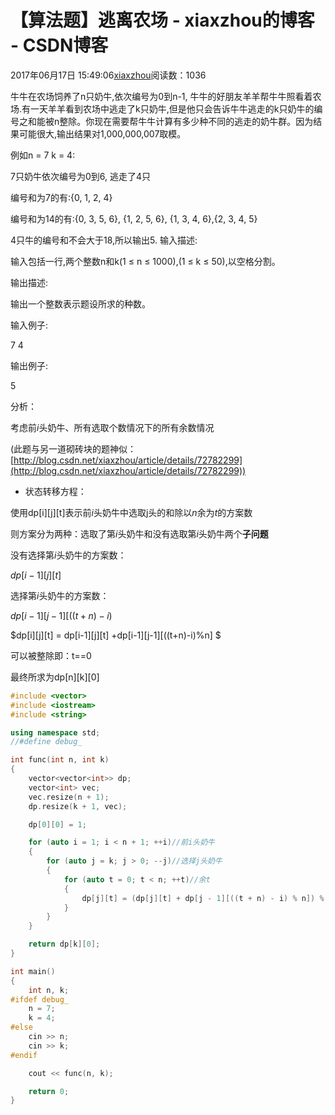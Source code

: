 # 【算法题】逃离农场 - xiaxzhou的博客 - CSDN博客





2017年06月17日 15:49:06[xiaxzhou](https://me.csdn.net/xiaxzhou)阅读数：1036








> 
牛牛在农场饲养了n只奶牛,依次编号为0到n-1, 牛牛的好朋友羊羊帮牛牛照看着农场.有一天羊羊看到农场中逃走了k只奶牛,但是他只会告诉牛牛逃走的k只奶牛的编号之和能被n整除。你现在需要帮牛牛计算有多少种不同的逃走的奶牛群。因为结果可能很大,输出结果对1,000,000,007取模。 

  例如n = 7 k = 4: 

  7只奶牛依次编号为0到6, 逃走了4只 

  编号和为7的有:{0, 1, 2, 4} 

  编号和为14的有:{0, 3, 5, 6}, {1, 2, 5, 6}, {1, 3, 4, 6},{2, 3, 4, 5} 

  4只牛的编号和不会大于18,所以输出5. 
输入描述: 

  输入包括一行,两个整数n和k(1 ≤ n ≤ 1000),(1 ≤ k ≤ 50),以空格分割。

输出描述: 

  输出一个整数表示题设所求的种数。

输入例子: 

  7 4

输出例子: 

  5

分析：

考虑前$i$头奶牛、所有选取个数情况下的所有余数情况

(此题与另一道砌砖块的题神似： 
[http://blog.csdn.net/xiaxzhou/article/details/72782299](http://blog.csdn.net/xiaxzhou/article/details/72782299))
- 状态转移方程：

使用dp[i][j][t]表示前$i$头奶牛中选取j头的和除以$n$余为$t$的方案数

则方案分为两种：选取了第$i$头奶牛和没有选取第$i$头奶牛两个**子问题**

> 
没有选择第$i$头奶牛的方案数： 


$dp[i-1][j][t]$

  选择第$i$头奶牛的方案数： 


$dp[i-1][j-1][((t+n)-i)%n]$


$dp[i][j][t] = dp[i-1][j][t] +dp[i-1][j-1][((t+n)-i)\%n]  $

可以被整除即：t==0 

最终所求为dp[n][k][0]

```cpp
#include <vector>
#include <iostream>
#include <string>

using namespace std;
//#define debug_

int func(int n, int k)
{
    vector<vector<int>> dp;
    vector<int> vec;
    vec.resize(n + 1);
    dp.resize(k + 1, vec);

    dp[0][0] = 1;

    for (auto i = 1; i < n + 1; ++i)//前i头奶牛
    {
        for (auto j = k; j > 0; --j)//选择j头奶牛
        {
            for (auto t = 0; t < n; ++t)//余t
            {
                dp[j][t] = (dp[j][t] + dp[j - 1][((t + n) - i) % n]) % 1000000007;
            }
        }
    }

    return dp[k][0];
}

int main()
{
    int n, k;
#ifdef debug_
    n = 7;
    k = 4;
#else
    cin >> n;
    cin >> k;
#endif

    cout << func(n, k);

    return 0;
}
```







